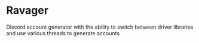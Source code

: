 # Ravager
Discord account generator with the ability to switch between driver libraries and use various threads to generate accounts

